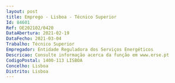 ```yaml
--- 
layout: post
title: Emprego - Lisboa - Técnico Superior
Id: 84601
Ref: OE202102/0420
DataAbertura: 2021-02-19
DataFecho: 2021-03-04
Trabalho: Técnico Superior
Empregador: Entidade Reguladora dos Serviços Energéticos
Descricao: Consulte informação acerca da função em www.erse.pt
CodigoPostal: 1400-113 LISBOA
Concelho: Lisboa
Distrito: Lisboa
--- 
```

